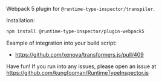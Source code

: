 Webpack 5 plugin for `@runtime-type-inspector/transpiler`.

Installation:

```sh
npm install @runtime-type-inspector/plugin-webpack5
```

Example of integration into your build script:

- https://github.com/xenova/transformers.js/pull/409

Have fun! If you run into any issues, please open an issue at https://github.com/kungfooman/RuntimeTypeInspector.js
